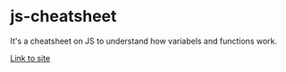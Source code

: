 # js-cheatsheet

It's a cheatsheet on JS to understand how variabels and functions work.

<a href="http://nycda.zone/arif67/js-cheatsheet/">Link to site</a>

